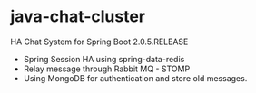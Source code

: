 # java-chat-cluster


HA Chat System for Spring Boot 2.0.5.RELEASE

* Spring Session HA using spring-data-redis
* Relay message through Rabbit MQ - STOMP
* Using MongoDB for authentication and store old messages.
